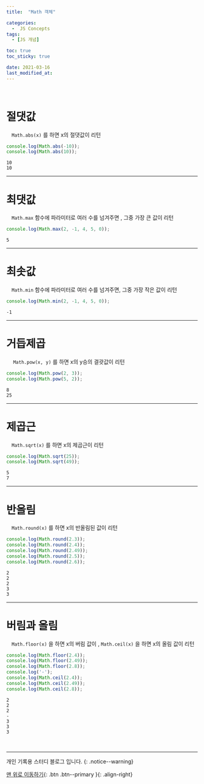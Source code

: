 ```yaml
---
title:  "Math 객체" 

categories:
  -  JS Concepts
tags:
  - [JS 개념]

toc: true
toc_sticky: true

date: 2021-03-16
last_modified_at: 
---
```



<br>

# 절댓값

　`Math.abs(x)` 를 하면 x의 절댓값이 리턴

```js
console.log(Math.abs(-10));
console.log(Math.abs(10));
```
```
10
10
```

***

# 최댓값

　`Math.max` 함수에 파라미터로 여러 수를 넘겨주면 , 그중 가장 큰 값이 리턴

```js
console.log(Math.max(2, -1, 4, 5, 0));
```
```
5
```

***

# 최솟값

　`Math.min` 함수에 파라미터로 여러 수를 넘겨주면, 그중 가장 작은 값이 리턴

```js
console.log(Math.min(2, -1, 4, 5, 0));
```
```
-1
```

***

# 거듭제곱

　 `Math.pow(x, y)` 를 하면 x의 y승의 결괏값이 리턴

```js
console.log(Math.pow(2, 3));
console.log(Math.pow(5, 2));
```
```
8
25
```

***

# 제곱근

　`Math.sqrt(x)` 를 하면 x의 제곱근이 리턴

```js
console.log(Math.sqrt(25));
console.log(Math.sqrt(49));
```
```
5
7
```

***

# 반올림

　`Math.round(x)` 를 하면 x의 반올림된 값이 리턴

```js
console.log(Math.round(2.3));
console.log(Math.round(2.4));
console.log(Math.round(2.49));
console.log(Math.round(2.5));
console.log(Math.round(2.6));
```
```
2
2
2
3
3
```

***

# 버림과 올림

　`Math.floor(x)` 을 하면 x의 버림 값이 , `Math.ceil(x)` 을 하면 x의 올림 값이 리턴

```js
console.log(Math.floor(2.4));
console.log(Math.floor(2.49));
console.log(Math.floor(2.8));
console.log('-');
console.log(Math.ceil(2.4));
console.log(Math.ceil(2.49));
console.log(Math.ceil(2.8));
```
```
2
2
2
-
3
3
3
```

<br>

***

개인 기록용 스터디 블로그 입니다.
{: .notice--warning}

[맨 위로 이동하기](#){: .btn .btn--primary }{: .align-right}